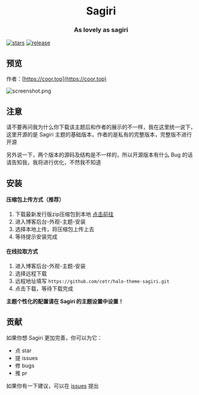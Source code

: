 <h1 align="center">Sagiri</h1>
<h3 align="center">As lovely as sagiri</h3>
    
[![stars](https://flat.badgen.net/github/stars/cetr/halo-theme-sagiri)](https://github.com/cetr/halo-theme-sagiri)
[![release](https://img.shields.io/github/v/release/cetr/halo-theme-sagiri.svg?style=flat-square)](https://github.com/cetr/halo-theme-sagiri)

## 预览

作者：[https://coor.top](https://coor.top)

![screenshot.png](https://cdn.jsdelivr.net/gh/cetr/halo-theme-sagiri@latest/screenshot.png)

## 注意

请不要再问我为什么你下载该主题后和作者的展示的不一样，我在这里统一说下，这里开源的是 Sagiri 主题的基础版本，作者的是私有的完整版本，完整版不进行开源

另外说一下，两个版本的源码及结构是不一样的，所以开源版本有什么 Bug 的话请告知我，我将进行优化，不然我不知道

## 安装

#### 压缩包上传方式（推荐）

1. 下载最新发行版zip压缩包到本地 [点击前往](https://github.com/cetr/halo-theme-sagiri/releases)
2. 进入博客后台-外观-主题-安装
3. 选择本地上传，将压缩包上传上去
4. 等待提示安装完成

#### 在线拉取方式

1. 进入博客后台-外观-主题-安装
2. 选择远程下载
3. 远程地址填写 `https://github.com/cetr/halo-theme-sagiri.git`
5. 点击下载，等待下载完成

**主题个性化的配置请在 Sagiri 的主题设置中设置！**

## 贡献

如果你想 Sagiri 更加完善，你可以为它：

- 点 star
- 提 issues
- 修 bugs
- 推 pr

如果你有一下建议，可以在 [issues](https://github.com/cetr/halo-theme-sagiri/issues) 提出
